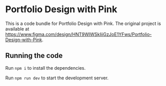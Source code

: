 
  # Portfolio Design with Pink

  This is a code bundle for Portfolio Design with Pink. The original project is available at https://www.figma.com/design/HNT9WlWSkIiiGzJoE1YFws/Portfolio-Design-with-Pink.

  ## Running the code

  Run `npm i` to install the dependencies.

  Run `npm run dev` to start the development server.
  